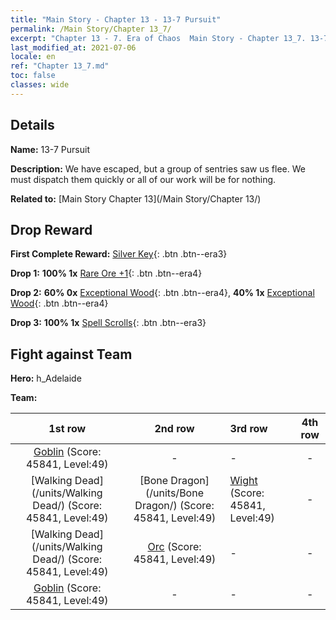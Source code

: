 ```yaml
---
title: "Main Story - Chapter 13 - 13-7 Pursuit"
permalink: /Main Story/Chapter 13_7/
excerpt: "Chapter 13 - 7. Era of Chaos  Main Story - Chapter 13_7. 13-7 Pursuit"
last_modified_at: 2021-07-06
locale: en
ref: "Chapter 13_7.md"
toc: false
classes: wide
---
```


## Details

 **Name:** 13-7 Pursuit

 **Description:** We have escaped, but a group of sentries saw us flee. We must dispatch them quickly or all of our work will be for nothing.

 **Related to:** [Main Story Chapter 13](/Main Story/Chapter 13/)

## Drop Reward

 **First Complete Reward:** [Silver Key](/Items/con_693/){: .btn .btn--era3}

 **Drop 1:** **100% 1x** [Rare Ore +1](/Items/mat_40/){: .btn .btn--era4}

 **Drop 2:** **60% 0x** [Exceptional Wood](/Items/mat_34/){: .btn .btn--era4}, **40% 1x** [Exceptional Wood](/Items/mat_34/){: .btn .btn--era4}

 **Drop 3:** **100% 1x** [Spell Scrolls](/Items/con_694/){: .btn .btn--era3}


## Fight against Team
 **Hero:** h_Adelaide

 **Team:**


  | 1st row | 2nd row | 3rd row | 4th row |
  |:----:|:----:|:----|:----:|
  | [Goblin](/units/Goblin/) (Score: 45841, Level:49)  | - | - | - |
  | [Walking Dead](/units/Walking Dead/) (Score: 45841, Level:49)  | [Bone Dragon](/units/Bone Dragon/) (Score: 45841, Level:49)  | [Wight](/units/Wight/) (Score: 45841, Level:49)  | - |
  | [Walking Dead](/units/Walking Dead/) (Score: 45841, Level:49)  | [Orc](/units/Orc/) (Score: 45841, Level:49)  | - | - |
  | [Goblin](/units/Goblin/) (Score: 45841, Level:49)  | - | - | - |


